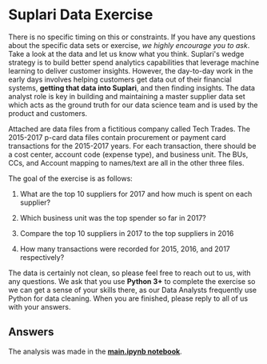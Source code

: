 # Suplari Data Exercise
There is no specific timing on this or constraints. If you have any questions about the specific data sets or exercise, *we highly encourage you to ask*. Take a look at the data and let us know what you think. Suplari's wedge strategy is to build better spend analytics capabilities that leverage  machine learning to deliver customer insights. However, the day-to-day  work in the early days involves helping customers get data out of their  financial systems, **getting that data into Suplari**, and then  finding insights. The data analyst role is key in building and  maintaining a master supplier data set which acts as the ground truth  for our data science team and is used by the product and customers.

Attached are data files from a fictitious company called Tech Trades. The  2015-2017 p-card data files contain procurement or payment card  transactions for the 2015-2017 years. For each transaction, there should be a cost center, account code (expense type), and business unit. The  BUs, CCs, and Account mapping to names/text are all in the other three  files.

The goal of the exercise is as follows:

1) What are the top 10 suppliers for 2017 and how much is spent on each supplier?

2) Which business unit was the top spender so far in 2017?

3) Compare the top 10 suppliers in 2017 to the top suppliers in 2016

4) How many transactions were recorded for 2015, 2016, and 2017 respectively?

The data is certainly not clean, so please feel free to reach out to us, with any questions. We ask that you use **Python 3+** to complete the exercise so we can get a sense of your skills there, as  our Data Analysts frequently use Python for data cleaning. When you are  finished, please reply to all of us with your answers. 

## Answers

The analysis was made in the [**main.ipynb notebook**](https://github.com/FranciscoGalan/suplari_challenge1/blob/main/main.ipynb).
